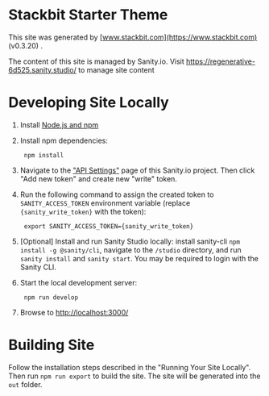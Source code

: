 # Stackbit Starter Theme

This site was generated by [www.stackbit.com](https://www.stackbit.com) (v0.3.20)
.

The content of this site is managed by Sanity.io. Visit https://regenerative-6d525.sanity.studio/ to manage site content

# Developing Site Locally

1. Install [Node.js and npm](https://nodejs.org/en/)

1. Install npm dependencies:

        npm install

1. Navigate to the ["API Settings"](https://manage.sanity.io/projects/__SANITY_PROJECT_ID__/settings/api) page of this Sanity.io project. Then click "Add new token" and create new "write" token.

1. Run the following command to assign the created token to `SANITY_ACCESS_TOKEN` environment variable (replace `{sanity_write_token}` with the token):

        export SANITY_ACCESS_TOKEN={sanity_write_token}

1. [Optional] Install and run Sanity Studio locally: install sanity-cli `npm install -g @sanity/cli`, navigate to the `/studio` directory, and run `sanity install` and `sanity start`.
You may be required to login with the Sanity CLI.

1. Start the local development server:

        npm run develop

1. Browse to [http://localhost:3000/](http://localhost:3000/)

# Building Site

Follow the installation steps described in the "Running Your Site Locally".
Then run `npm run export` to build the site. The site will be generated into
the `out` folder.
